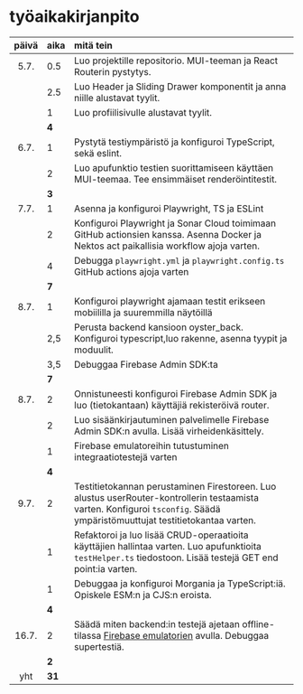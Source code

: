 # työaikakirjanpito

| päivä | aika | mitä tein |
| :----:|:-----| :-----|
| 5.7. | 0.5   | Luo projektille repositorio. MUI-teeman ja React Routerin pystytys. |
|  | 2.5   |  Luo Header ja Sliding Drawer komponentit ja anna niille alustavat tyylit.  |
|  | 1   |  Luo profiilisivulle alustavat tyylit. |
|  | **4**   |   |
| 6.7. | 1    | Pystytä testiympäristö ja konfiguroi TypeScript, sekä eslint.  |
| | 2    | Luo apufunktio testien suorittamiseen käyttäen MUI-teemaa. Tee ensimmäiset renderöintitestit. |
|  | **3**   |   |
| 7.7. | 1    | Asenna ja konfiguroi Playwright, TS ja ESLint |
|  | 2    | Konfiguroi Playwright ja Sonar Cloud toimimaan GitHub actionsien kanssa. Asenna Docker ja Nektos act paikallisia workflow ajoja varten. |
|  |  4   | Debugga `playwright.yml` ja `playwright.config.ts` GitHub actions ajoja varten |
|  | **7**   |   |
| 8.7. |  1   | Konfiguroi playwright ajamaan testit erikseen mobiililla ja suuremmilla näytöillä |
|  |  2,5   | Perusta backend kansioon oyster_back. Konfiguroi typescript,luo rakenne, asenna tyypit ja moduulit. |
|  |  3,5   | Debuggaa Firebase Admin SDK:ta |
|  |  **7**   |  |
| 8.7. |  2   | Onnistuneesti konfiguroi Firebase Admin SDK ja luo (tietokantaan) käyttäjiä rekisteröivä router. |
|  |  2  | Luo sisäänkirjautuminen palvelimelle Firebase Admin SDK:n avulla. Lisää virheidenkäsittely. |
|  |  1  | Firebase emulatoreihin tutustuminen integraatiotestejä varten  |
|  |  **4**  |  |
| 9.7. |  2   | Testitietokannan perustaminen Firestoreen. Luo alustus userRouter-kontrollerin testaamista varten. Konfiguroi `tsconfig`. Säädä ympäristömuuttujat testitietokantaa varten. |
|  |  1  | Refaktoroi ja luo lisää CRUD-operaatioita käyttäjien hallintaa varten. Luo apufunktioita `testHelper.ts` tiedostoon. Lisää testejä GET end point:ia varten. |
|  |  1  | Debuggaa ja konfiguroi Morgania ja TypeScript:iä. Opiskele ESM:n ja CJS:n eroista. |
|  |  **4**  |  |
| 16.7. | 2  | Säädä miten backend:in testejä ajetaan offline-tilassa  [Firebase emulatorien](https://firebase.google.com/docs/emulator-suite) avulla. Debuggaa supertestiä. |
|  |  **2** |  |
| yht   | **31**   | | 
